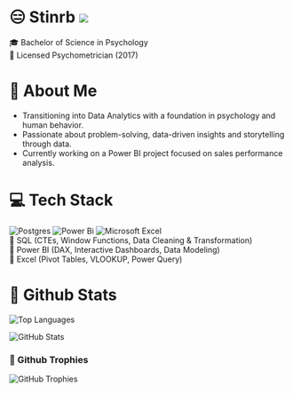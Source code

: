 # 😑 Stinrb ![](https://komarev.com/ghpvc/?username=Stinrb)  
🎓 Bachelor of Science in Psychology  
📜 Licensed Psychometrician (2017)  

# 👤 About Me 
- Transitioning into Data Analytics with a foundation in psychology and human behavior.  
- Passionate about problem-solving, data-driven insights and storytelling through data.  
- Currently working on a Power BI project focused on sales performance analysis.  

# 💻 Tech Stack  
![Postgres](https://img.shields.io/badge/postgres-%23316192.svg?style=for-the-badge&logo=postgresql&logoColor=white) ![Power Bi](https://img.shields.io/badge/power_bi-F2C811?style=for-the-badge&logo=powerbi&logoColor=black)  ![Microsoft Excel](https://img.shields.io/badge/Microsoft_Excel-217346?style=for-the-badge&logo=microsoft-excel&logoColor=white)  
🔹 SQL (CTEs, Window Functions, Data Cleaning & Transformation)  
🔹 Power BI (DAX, Interactive Dashboards, Data Modeling)  
🔹 Excel (Pivot Tables, VLOOKUP, Power Query)     

# 🐧 Github Stats

![Top Languages](https://github-readme-stats.vercel.app/api/top-langs/?username=Stinrb&layout=compact&theme=material-palenight&border_radius=0&hide_border=true)


![GitHub Stats](https://github-readme-stats.vercel.app/api?username=Stinrb&show_icons=true&theme=material-palenight&border_radius=0&hide_border=true)

### :hatching_chick: Github Trophies
![GitHub Trophies](https://github-profile-trophy.vercel.app/?username=Stinrb&theme=chalk&no-bg=true&margin-w=10)




